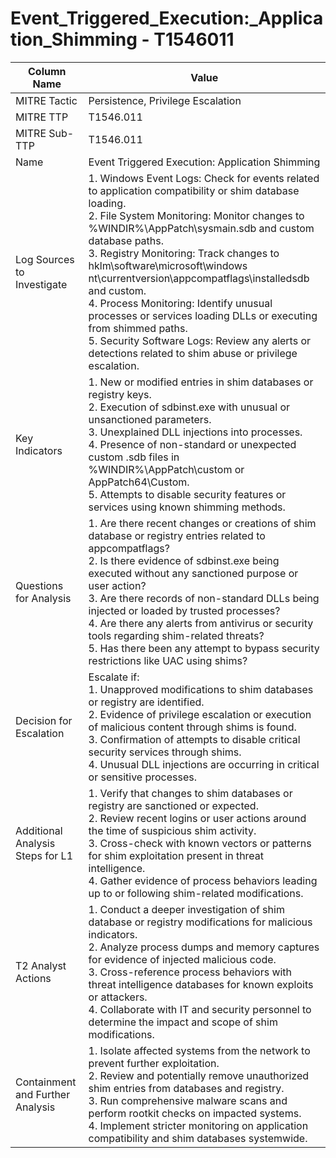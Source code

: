 # Event_Triggered_Execution:_Application_Shimming - T1546011

| Column Name | Value |
|-------------|-------|
| MITRE Tactic | Persistence, Privilege Escalation |
| MITRE TTP | T1546.011 |
| MITRE Sub-TTP | T1546.011 |
| Name | Event Triggered Execution: Application Shimming |
| Log Sources to Investigate | 1. Windows Event Logs: Check for events related to application compatibility or shim database loading. <br>2. File System Monitoring: Monitor changes to %WINDIR%\AppPatch\sysmain.sdb and custom database paths. <br>3. Registry Monitoring: Track changes to hklm\software\microsoft\windows nt\currentversion\appcompatflags\installedsdb and custom. <br>4. Process Monitoring: Identify unusual processes or services loading DLLs or executing from shimmed paths. <br>5. Security Software Logs: Review any alerts or detections related to shim abuse or privilege escalation. |
| Key Indicators | 1. New or modified entries in shim databases or registry keys. <br>2. Execution of sdbinst.exe with unusual or unsanctioned parameters. <br>3. Unexplained DLL injections into processes. <br>4. Presence of non-standard or unexpected custom .sdb files in %WINDIR%\AppPatch\custom or AppPatch64\Custom. <br>5. Attempts to disable security features or services using known shimming methods. |
| Questions for Analysis | 1. Are there recent changes or creations of shim database or registry entries related to appcompatflags? <br>2. Is there evidence of sdbinst.exe being executed without any sanctioned purpose or user action? <br>3. Are there records of non-standard DLLs being injected or loaded by trusted processes? <br>4. Are there any alerts from antivirus or security tools regarding shim-related threats? <br>5. Has there been any attempt to bypass security restrictions like UAC using shims? |
| Decision for Escalation | Escalate if: <br>1. Unapproved modifications to shim databases or registry are identified. <br>2. Evidence of privilege escalation or execution of malicious content through shims is found. <br>3. Confirmation of attempts to disable critical security services through shims. <br>4. Unusual DLL injections are occurring in critical or sensitive processes. |
| Additional Analysis Steps for L1 | 1. Verify that changes to shim databases or registry are sanctioned or expected. <br>2. Review recent logins or user actions around the time of suspicious shim activity. <br>3. Cross-check with known vectors or patterns for shim exploitation present in threat intelligence. <br>4. Gather evidence of process behaviors leading up to or following shim-related modifications. |
| T2 Analyst Actions | 1. Conduct a deeper investigation of shim database or registry modifications for malicious indicators. <br>2. Analyze process dumps and memory captures for evidence of injected malicious code. <br>3. Cross-reference process behaviors with threat intelligence databases for known exploits or attackers. <br>4. Collaborate with IT and security personnel to determine the impact and scope of shim modifications. |
| Containment and Further Analysis | 1. Isolate affected systems from the network to prevent further exploitation. <br>2. Review and potentially remove unauthorized shim entries from databases and registry. <br>3. Run comprehensive malware scans and perform rootkit checks on impacted systems. <br>4. Implement stricter monitoring on application compatibility and shim databases systemwide. |
